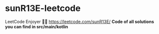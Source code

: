 # sunR13E-leetcode
LeetCode Enjoyer 👨‍💻  https://leetcode.com/sunR13E/  **Code of all solutions you can find in src/main/kotlin**
